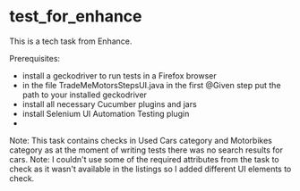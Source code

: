 # test_for_enhance

This is a tech task from Enhance.


Prerequisites:

- install a geckodriver to run tests in a Firefox browser
- in the file TradeMeMotorsStepsUI.java in the first @Given step put the path to your installed geckodriver
- install all necessary Cucumber plugins and jars
- install Selenium UI Automation Testing plugin
- 


Note: This task contains checks in Used Cars category and Motorbikes category as at the moment of writing tests there was no search results for cars.
Note: I couldn't use some of the required attributes from the task to check as it wasn't available in the listings so I added different UI elements to check. 


